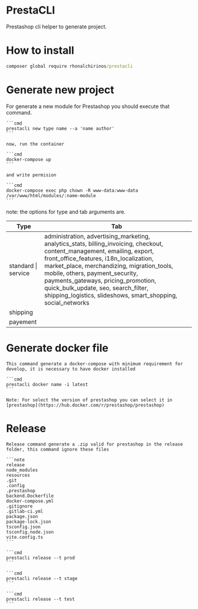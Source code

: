  
# PrestaCLI 

Prestashop cli helper to generate project.

# How to install

```cmd
composer global require rhonalchirinos/prestacli
```

# Generate new project 

For generate a new module for Prestashop you should execute that command. 

    ```cmd 
    prestacli new type name --a 'name author' 
    ``` 

    now, run the container 

    ```cmd 
    docker-compose up
    ```

    and write permision 

    ```cmd 
    docker-compose exec php chown -R www-data:www-data /var/www/html/modules/:name-module
    ```
 
note: the options for type and tab arguments are. 

| Type          | Tab |
| ------------- | ------------- | 
| standard \| service | administration, advertising_marketing, analytics_stats, billing_invoicing, checkout, content_management, emailing, export, front_office_features, i18n_localization, market_place, merchandizing, migration_tools, mobile, others, payment_security, payments_gateways, pricing_promotion, quick_bulk_update, seo, search_filter, shipping_logistics, slideshows, smart_shopping, social_networks |
| shipping |     |
| payement |     | 

# Generate docker file 

    This command generate a docker-compose with minimum requirement for develop, it is necessary to have docker installed
 
    ```cmd 
    prestacli docker name -i latest
    ```

    Note: For select the version of prestashop you can select it in [prestashop](https://hub.docker.com/r/prestashop/prestashop)

# Release 

    Release command generate a .zip valid for prestashop in the release folder, this command ignore these files   

    ```note
    release
    node_modules
    resources
    .git
    .config
    .prestashop
    backend.Dockerfile
    docker-compose.yml
    .gitignore
    .gitlab-ci.yml
    package.json
    package-lock.json
    tsconfig.json
    tsconfig.node.json
    vite.config.ts
    ```

    ```cmd
    prestacli release --t prod
    ```
    
    ```cmd
    prestacli release --t stage
    ```

    ```cmd
    prestacli release --t test
    ```
